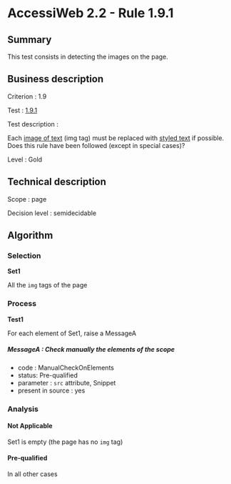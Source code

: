 # AccessiWeb 2.2 - Rule 1.9.1

## Summary

This test consists in detecting the images on the page.

## Business description

Criterion : 1.9

Test : [1.9.1](http://www.accessiweb.org/index.php/accessiweb-22-english-version.html#test-1-9-1)

Test description :

Each [image of text](http://www.accessiweb.org/index.php/glossary-76.html#mImgText) (img tag) must be replaced with [styled text](http://www.accessiweb.org/index.php/glossary-76.html#mTexteStyle) if possible. Does this rule have been followed (except in special cases)?

Level : Gold

## Technical description

Scope : page

Decision level : semidecidable

## Algorithm

### Selection

**Set1**

All the `img` tags of the page

### Process

**Test1**

For each element of Set1, raise a MessageA

##### MessageA : Check manually the elements of the scope

-   code : ManualCheckOnElements
-   status: Pre-qualified
-   parameter : `src` attribute, Snippet
-   present in source : yes

### Analysis

#### Not Applicable

Set1 is empty (the page has no `img` tag)

#### Pre-qualified

In all other cases
